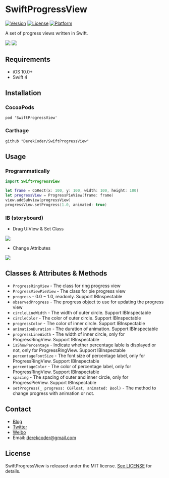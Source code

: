 
# SwiftProgressView
[![Version](https://img.shields.io/cocoapods/v/SwiftProgressView.svg?style=flat)](http://cocoapods.org/pods/SwiftProgressView)
[![License](https://img.shields.io/cocoapods/l/SwiftProgressView.svg?style=flat)](http://cocoapods.org/pods/SwiftProgressView)
[![Platform](https://img.shields.io/cocoapods/p/SwiftProgressView.svg?style=flat)](http://cocoapods.org/pods/SwiftProgressView)

A set of progress views written in Swift.

<img src="https://github.com/derekcoder/SwiftProgressView/blob/master/SwiftProgressViewDemo/ring_demo.gif"> <img src="https://github.com/derekcoder/SwiftProgressView/blob/master/SwiftProgressViewDemo/pie_demo.gif">

## Requirements

- iOS 10.0+
- Swift 4

## Installation

### CocoaPods

```
pod 'SwiftProgressView'
```

### Carthage

```
github "DerekCoder/SwiftProgressView"
```

## Usage

### Programmatically

```swift
import SwiftProgressView

let frame = CGRect(x: 100, y: 100, width: 100, height: 100)
let progressView = ProgressPieView(frame: frame)
view.addSubview(progressView)
progressView.setProgress(1.0, animated: true)
```

### IB (storyboard)

- Drag UIView & Set Class
<img src="https://github.com/derekcoder/SwiftProgressView/blob/master/SwiftProgressViewDemo/setclass.png">

- Change Attributes
<img src="https://github.com/derekcoder/SwiftProgressView/blob/master/SwiftProgressViewDemo/attributes.png">

## Classes & Attributes & Methods

* `ProgressRingView` - The class for ring progress view
* `ProgressViewPieView` - The class for pie progress view
* `progress` - 0.0 ~ 1.0, readonly. Support IBInspectable
* `observedProgress` - The progress object to use for updating the progress view 
* `circleLineWidth` -  The width of outer circle. Support IBInspectable
* `circleColor` - The color of outer circle. Support IBInspectable
* `progressColor` - The color of inner circle. Support IBInspectable
* `animationDuration` - The duration of animation. Support IBInspectable
* `progressLineWidth` - The width of inner circle, only for ProgressRingView. Support IBInspectable
* `isShowPercentage` - Indicate whether percentage lable is displayed or not, only for ProgressRingView. Support IBInspectable
* `percentageFontSize` - The font size of percentage label, only for ProgressRingView. Support IBInspectable
* `percentageColor` - The color of percentage label, only for ProgressRingView. Support IBInspectable
* `spacing` - The spacing of outer and inner circle, only for ProgressPieView. Support IBInspectable
* `setProgress(_ progress: CGFloat, animated: Bool)` - The method to change progress with animation or not.

## Contact

- [Blog](http://blog.derekcoder.com)
- [Twitter](https://twitter.com/derekcoder_)
- [Weibo](https://weibo.com/u/6155322764)
- Email: derekcoder@gmail.com

## License

SwiftProgressView is released under the MIT license. [See LICENSE](https://github.com/derekcoder/SwiftProgressView/blob/master/LICENSE) for details.
